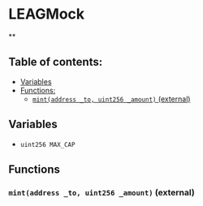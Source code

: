 # LEAGMock
**


## Table of contents:
- [Variables](#variables)
- [Functions:](#functions)
  - [`mint(address _to, uint256 _amount)` (external) ](#leagmock-mint-address-uint256-)

## Variables <a name="variables"></a>
- `uint256 MAX_CAP`

## Functions <a name="functions"></a>

### `mint(address _to, uint256 _amount)` (external) <a name="leagmock-mint-address-uint256-"></a>

